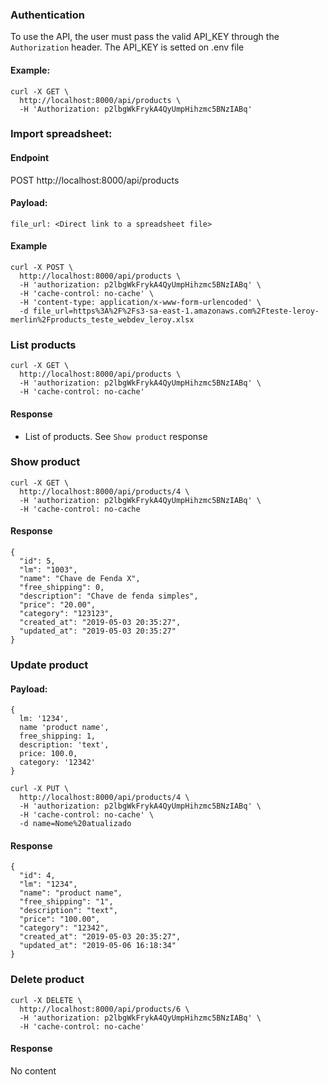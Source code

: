 ### Authentication

To use the API, the user must pass the valid API_KEY through the `Authorization` header.
The API_KEY is setted on .env file

#### Example:
```
curl -X GET \
  http://localhost:8000/api/products \
  -H 'Authorization: p2lbgWkFrykA4QyUmpHihzmc5BNzIABq'
```

### Import spreadsheet:

#### Endpoint
POST http://localhost:8000/api/products

#### Payload:
```
file_url: <Direct link to a spreadsheet file>
```

#### Example
```
curl -X POST \
  http://localhost:8000/api/products \
  -H 'authorization: p2lbgWkFrykA4QyUmpHihzmc5BNzIABq' \
  -H 'cache-control: no-cache' \
  -H 'content-type: application/x-www-form-urlencoded' \
  -d file_url=https%3A%2F%2Fs3-sa-east-1.amazonaws.com%2Fteste-leroy-merlin%2Fproducts_teste_webdev_leroy.xlsx
```

### List products

```
curl -X GET \
  http://localhost:8000/api/products \
  -H 'authorization: p2lbgWkFrykA4QyUmpHihzmc5BNzIABq' \
  -H 'cache-control: no-cache'
```

#### Response
- List of products. See `Show product` response


### Show product
```
curl -X GET \
  http://localhost:8000/api/products/4 \
  -H 'authorization: p2lbgWkFrykA4QyUmpHihzmc5BNzIABq' \
  -H 'cache-control: no-cache
```

#### Response
```
{
  "id": 5,
  "lm": "1003",
  "name": "Chave de Fenda X",
  "free_shipping": 0,
  "description": "Chave de fenda simples",
  "price": "20.00",
  "category": "123123",
  "created_at": "2019-05-03 20:35:27",
  "updated_at": "2019-05-03 20:35:27"
}
```

### Update product
#### Payload:
```
{
  lm: '1234',
  name 'product name',
  free_shipping: 1,
  description: 'text',
  price: 100.0,
  category: '12342'
}
```

```
curl -X PUT \
  http://localhost:8000/api/products/4 \
  -H 'authorization: p2lbgWkFrykA4QyUmpHihzmc5BNzIABq' \
  -H 'cache-control: no-cache' \
  -d name=Nome%20atualizado
```

#### Response
```
{
  "id": 4,
  "lm": "1234",
  "name": "product name",
  "free_shipping": "1",
  "description": "text",
  "price": "100.00",
  "category": "12342",
  "created_at": "2019-05-03 20:35:27",
  "updated_at": "2019-05-06 16:18:34"
}
```

### Delete product
```
curl -X DELETE \
  http://localhost:8000/api/products/6 \
  -H 'authorization: p2lbgWkFrykA4QyUmpHihzmc5BNzIABq' \
  -H 'cache-control: no-cache'
```

#### Response
No content